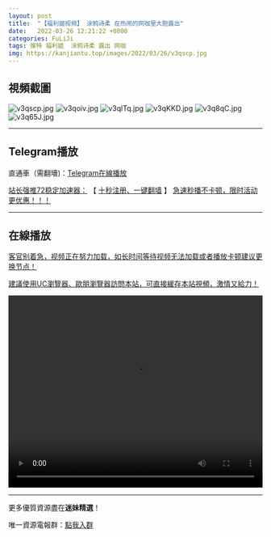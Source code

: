 ```yaml
---
layout: post
title:  "【福利姬视频】 涂鸦诗柔 在热闹的网咖里大胆露出"
date:   2022-03-26 12:21:22 +0800
categories: FuLiJi
tags: 推特 福利姬  涂鸦诗柔 露出 网咖
img: https://kanjiantu.top/images/2022/03/26/v3qscp.jpg
---
```



## 視頻截圖

![v3qscp.jpg](https://kanjiantu.top/images/2022/03/26/v3qscp.jpg)
![v3qoiv.jpg](https://kanjiantu.top/images/2022/03/26/v3qoiv.jpg)
![v3qlTq.jpg](https://kanjiantu.top/images/2022/03/26/v3qlTq.jpg)
![v3qKKD.jpg](https://kanjiantu.top/images/2022/03/26/v3qKKD.jpg)
![v3q8qC.jpg](https://kanjiantu.top/images/2022/03/26/v3q8qC.jpg)
![v3q65J.jpg](https://kanjiantu.top/images/2022/03/26/v3q65J.jpg)

* * *
## Telegram播放

直通車（需翻墻)：[Telegram在線播放](https://t.me/mimeijingxuan/390)

<u>站长强推72稳定加速器：</u> 【 [十秒注册、一键翻墙](https://www.mimei.blog/skip/vpn.html) 】
<u>  急速秒播不卡顿，限时活动更优惠！！！</u>
* * *
## 在線播放
<u>客官别着急，视频正在努力加载，如长时间等待视频无法加载或者播放卡顿建议更换节点！</u>

<u>建議使用UC瀏覽器、歐朋瀏覽器訪問本站，可直接緩存本站視頻，激情又給力！</u>
<center><video src="https://cdn.publer.io/uploads/videos/6246cc66db279732fb55be4b/68ce83c5d946d85c42144247a59e4a58.mp4" width="100%" height="380px" controls="controls"></video></center>


* * *
更多優質資源盡在**迷妹精選**！

唯一資源電報群：[點我入群](https://t.me/mimeijingxuan)


